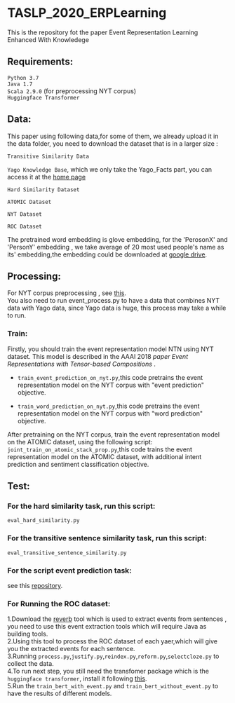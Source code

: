 # TASLP_2020_ERPLearning
This is the repository fot the paper Event Representation Learning Enhanced With Knowledege

## Requirements:  
`Python 3.7`   
`Java 1.7`  
`Scala 2.9.0` (for preprocessing NYT corpus)  
`Huggingface Transformer`  

## Data:
This paper using following data,for some of them, we already upload it in the data folder, you need to download the dataset that is in a larger size  :  

`Transitive Similarity Data`  

`Yago Knowledge Base`, which we only take the Yago_Facts part, you can access it at the [home page](https://www.mpi-inf.mpg.de/departments/databases-and-information-systems/research/yago-naga/yago)    

`Hard Similarity Dataset`  

`ATOMIC Dataset`  

`NYT Dataset`  

`ROC Dataset`  

The pretrained word embedding is glove embedding, for the 'PerosonX' and 'PersonY' embedding , we take average of 20 most used people's name as its' embedding,the embedding could be downloaded at [google drive](https://drive.google.com/file/d/1Jw-X-mVci5VbKg0Gl0ZRRwhgfgyiZ7Vc/view?usp=drive_open).   

## Processing:  
For NYT corpus preprocessing , see [this](https://github.com/MagiaSN/CommonsenseERL_EMNLP_2019/blob/master/preproc/README.md).  
You also need to run event_process.py to have a data that combines NYT data with Yago data, since Yago data is huge, this process may take a while to run.  
### Train:  
Firstly, you should train the event representation model NTN using NYT dataset. This model is described in  the AAAI 2018 *paper Event Representations with Tensor-based Compositions* .    

* `train_event_prediction_on_nyt.py`,this code pretrains the event representation model on the NYT corpus with "event prediction" objective.  

* `train_word_prediction_on_nyt.py`,this code pretrains the event representation model on the NYT corpus with "word prediction" objective.   

After pretraining on the NYT corpus, train the event representation model on the ATOMIC dataset, using the following script:  
`joint_train_on_atomic_stack_prop.py`,this code trains the event representation model on the ATOMIC dataset, with additional intent prediction and sentiment classification objective.  

## Test:
### For the hard similarity task, run this script:  
`eval_hard_similarity.py `
### For the transitive sentence similarity task, run this script:  
`eval_transitive_sentence_similarity.py`  
### For the script event prediction task:  
see this [repository](https://github.com/MagiaSN/ConstructingNEEG_IJCAI_2018).  
### For Running the ROC dataset:
1.Download the [reverb](https://github.com/knowitall/reverb) tool which is used to extract events from sentences , you need to use this event extraction tools which will require Java as building tools.  
2.Using this tool to process the ROC dataset of each yaer,which will give you the extracted events for each sentence.  
3.Running `process.py`,`justify.py`,`reindex.py`,`reform.py`,`selectcloze.py` to collect the data.  
4.To run next step, you still need the transfomer package which is the `huggingface transformer`, install it following [this](https://huggingface.co/).  
5.Run the `train_bert_with_event.py` and `train_bert_without_event.py` to have the results of different models.  




